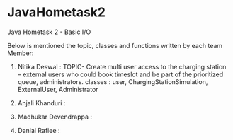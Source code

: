 # JavaHometask2
Java Hometask 2 - Basic I/O


Below is mentioned the topic, classes and functions written by each team Member:

1. Nitika Deswal : TOPIC- Create multi user access to the charging station – external users who could book timeslot and be 
part of the prioritized queue, administrators.
classes : user, ChargingStationSimulation, ExternalUser, Administrator

3. Anjali Khanduri : 
4. Madhukar Devendrappa : 
5. Danial Rafiee : 
